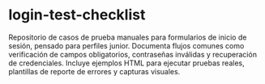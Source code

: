 # login-test-checklist
Repositorio de casos de prueba manuales para formularios de inicio de sesión, pensado para perfiles junior. Documenta flujos comunes como verificación de campos obligatorios, contraseñas inválidas y recuperación de credenciales. Incluye ejemplos HTML para ejecutar pruebas reales, plantillas de reporte de errores y capturas visuales. 
